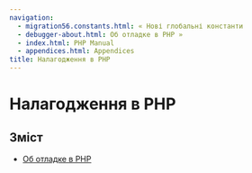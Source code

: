```yaml
---
navigation:
  - migration56.constants.html: « Нові глобальні константи
  - debugger-about.html: Об отладке в PHP »
  - index.html: PHP Manual
  - appendices.html: Appendices
title: Налагодження в PHP
---
```

# Налагодження в PHP

## Зміст

-   [Об отладке в PHP](debugger-about.html)
